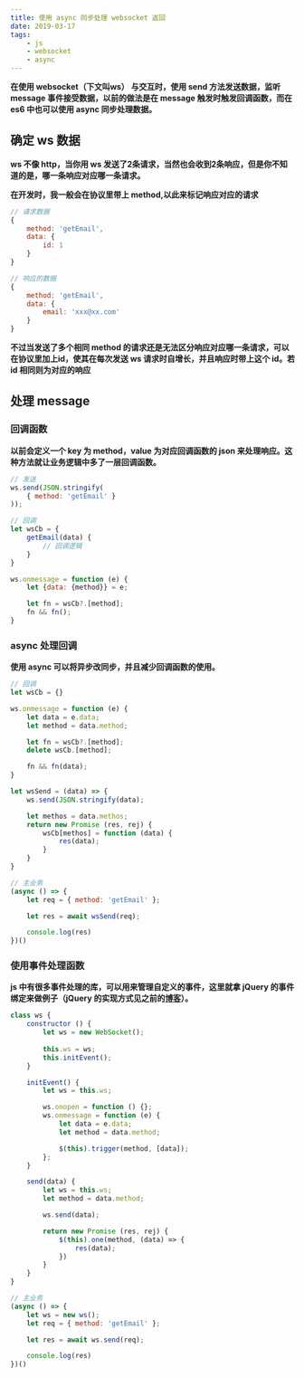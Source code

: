 ```yaml
---
title: 使用 async 同步处理 websocket 返回
date: 2019-03-17
tags:
    - js
    - websocket
    - async
---
```


**在使用 websocket（下文叫ws） 与交互时，使用 send 方法发送数据，监听 message 事件接受数据，以前的做法是在 message 触发时触发回调函数，而在 es6 中也可以使用 async 同步处理数据。**

## 确定 ws 数据

**ws 不像 http，当你用 ws 发送了2条请求，当然也会收到2条响应，但是你不知道的是，哪一条响应对应哪一条请求。**

**在开发时，我一般会在协议里带上 method,以此来标记响应对应的请求**

``` js
// 请求数据
{
    method: 'getEmail',
    data: {
        id: 1
    }
}

// 响应的数据
{
    method: 'getEmail',
    data: {
        email: 'xxx@xx.com'
    }
}
```

**不过当发送了多个相同 method 的请求还是无法区分响应对应哪一条请求，可以在协议里加上id，使其在每次发送 ws 请求时自增长，并且响应时带上这个 id。若 id 相同则为对应的响应**

## 处理 message

### 回调函数

**以前会定义一个 key 为 method，value 为对应回调函数的 json 来处理响应。这种方法就让业务逻辑中多了一层回调函数。**

``` js
// 发送
ws.send(JSON.stringify(
    { method: 'getEmail' }
));

// 回调
let wsCb = {
    getEmail(data) {
        // 回调逻辑
    }
}

ws.onmessage = function (e) {
    let {data: {method}} = e;

    let fn = wsCb?.[method];
    fn && fn();
}
```

### async 处理回调

**使用 async 可以将异步改同步，并且减少回调函数的使用。**

``` js
// 回调
let wsCb = {}

ws.onmessage = function (e) {
    let data = e.data;
    let method = data.method;

    let fn = wsCb?.[method];
    delete wsCb.[method];

    fn && fn(data);
}

let wsSend = (data) => {
    ws.send(JSON.stringify(data);

    let methos = data.methos;
    return new Promise (res, rej) {
        wsCb[methos] = function (data) {
            res(data);
        }
    }
}

// 主业务
(async () => {
    let req = { method: 'getEmail' };

    let res = await wsSend(req);

    console.log(res)
})()
```

### 使用事件处理函数

**js 中有很多事件处理的库，可以用来管理自定义的事件，这里就拿 jQuery 的事件绑定来做例子（jQuery 的实现方式见之前的[博客](../../../../2019/03/04/jquery-technology-insider/)）。**

``` js
class ws {
    constructor () {
        let ws = new WebSocket();
        
        this.ws = ws;
        this.initEvent();
    }

    initEvent() {
        let ws = this.ws;

        ws.onopen = function () {};
        ws.onmessage = function (e) {
            let data = e.data;
            let method = data.method;

            $(this).trigger(method, [data]);
        };
    }

    send(data) {
        let ws = this.ws;
        let method = data.method;

        ws.send(data);

        return new Promise (res, rej) {
            $(this).one(method, (data) => {
                res(data);
            })
        }
    } 
}

// 主业务
(async () => {
    let ws = new ws();
    let req = { method: 'getEmail' };

    let res = await ws.send(req);

    console.log(res)
})()
```